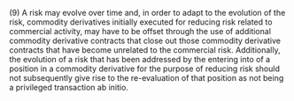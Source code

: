 (9) A risk may evolve over time and, in order to adapt to the evolution of the risk, commodity derivatives initially executed for reducing risk related to commercial activity, may have to be offset through the use of additional commodity derivative contracts that close out those commodity derivative contracts that have become unrelated to the commercial risk. Additionally, the evolution of a risk that has been addressed by the entering into of a position in a commodity derivative for the purpose of reducing risk should not subsequently give rise to the re-evaluation of that position as not being a privileged transaction ab initio.